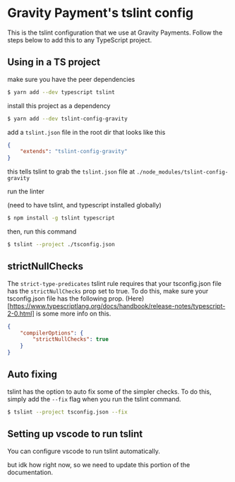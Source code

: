 # Gravity Payment's tslint config

This is the tslint configuration that we use at Gravity Payments. Follow the steps below to add this to any TypeScript project.

## Using in a TS project

make sure you have the peer dependencies
```bash
$ yarn add --dev typescript tslint
```

install this project as a dependency
```bash
$ yarn add --dev tslint-config-gravity
```

add a `tslint.json` file in the root dir that looks like this
```json
{
    "extends": "tslint-config-gravity"
}
```
this tells tslint to grab the `tslint.json` file at `./node_modules/tslint-config-gravity`

run the linter

(need to have tslint, and typescript installed globally)
```bash
$ npm install -g tslint typescript
```

then, run this command
```bash
$ tslint --project ./tsconfig.json
```

## strictNullChecks

The `strict-type-predicates` tslint rule requires that your tsconfig.json file has the `strictNullChecks` prop set to true. To do this, make sure your tsconfig.json file has the following prop. (Here)[https://www.typescriptlang.org/docs/handbook/release-notes/typescript-2-0.html] is some more info on this.
```json
{
    "compilerOptions": {
        "strictNullChecks": true
    }
}
```

## Auto fixing

tslint has the option to auto fix some of the simpler checks. To do this, simply add the `--fix` flag when you run the tslint command.
```bash
$ tslint --project tsconfig.json --fix
```

## Setting up vscode to run tslint

You can configure vscode to run tslint automatically.

but idk how right now, so we need to update this portion of the documentation.
